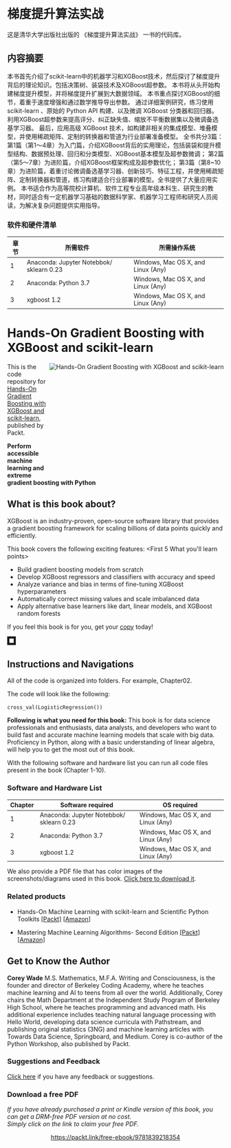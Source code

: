 

# 梯度提升算法实战
这是清华大学出版社出版的 《梯度提升算法实战》 一书的代码库。

## 内容摘要
本书首先介绍了scikit-learn中的机器学习和XGBoost技术，然后探讨了梯度提升背后的理论知识。包括决策树、装袋技术及XGBoost超参数。
本书将从头开始构建梯度提升模型，并将梯度提升扩展到大数据领域。
本书重点探讨XGBoost的细节，着重于速度增强和通过数学推导导出参数。
通过详细案例研究，练习使用 scikit-learn 、原始的 Python API 构建、以及微调 XGBoost 分类器和回归器。
利用XGBoost超参数来提高评分、纠正缺失值、缩放不平衡数据集以及微调备选基学习器。
最后，应用高级 XGBoost 技术，如构建非相关的集成模型、堆叠模型，并使用稀疏矩阵、定制的转换器和管道为行业部署准备模型。
全书共分3篇：
    第1篇（第1～4章）为入门篇，介绍XGBoost背后的实用理论，包括装袋和提升模型结构、数据预处理、回归和分类模型、XGBoost基本模型及超参数微调；
    第2篇（第5～7章）为进阶篇，介绍XGBoost框架构成及超参数优化；
    第3篇（第8~10章）为进阶篇，着重讨论微调备选基学习器、创新技巧、特征工程，并使用稀疏矩阵、定制转换器和管道，练习构建适合行业部署的模型。全书提供了大量应用实例。
本书适合作为高等院校计算机、软件工程专业高年级本科生、研究生的教材，同时适合有一定机器学习基础的数据科学家、机器学习工程师和研究人员阅读，为解决复杂问题提供实用指导。

### 软件和硬件清单

| 章节  | 所需软件                   | 所需操作系统                        |
| -------- | ------------------------------------| -----------------------------------|
| 1        |Anaconda: Jupyter Notebbok/ sklearn 0.23                    | Windows, Mac OS X, and Linux (Any) |
| 2        | Anaconda: Python 3.7           | Windows, Mac OS X, and Linux (Any) |
| 3        | xgboost 1.2            | Windows, Mac OS X, and Linux (Any) |

# Hands-On Gradient Boosting with XGBoost and scikit-learn
<a href="https://www.packtpub.com/product/hands-on-gradient-boosting-with-xgboost-and-scikit-learn/9781839218354"><img src="https://static.packt-cdn.com/products/9781839218354/cover/smaller" alt="Hands-On Gradient Boosting with XGBoost and scikit-learn" height="256px" align="right"></a>

This is the code repository for [Hands-On Gradient Boosting with XGBoost and scikit-learn](https://www.packtpub.com/product/hands-on-gradient-boosting-with-xgboost-and-scikit-learn/9781839218354), published by Packt.

**Perform accessible machine learning and extreme gradient boosting with Python**

## What is this book about?
XGBoost is an industry-proven, open-source software library that provides a gradient boosting framework for scaling billions of data points quickly and efficiently.

This book covers the following exciting features: <First 5 What you'll learn points>
* Build gradient boosting models from scratch
* Develop XGBoost regressors and classifiers with accuracy and speed
* Analyze variance and bias in terms of fine-tuning XGBoost hyperparameters
* Automatically correct missing values and scale imbalanced data
* Apply alternative base learners like dart, linear models, and XGBoost random forests

If you feel this book is for you, get your [copy](https://www.amazon.com/dp/10DigitISBN) today!

<a href="https://www.packtpub.com/?utm_source=github&utm_medium=banner&utm_campaign=GitHubBanner"><img src="https://raw.githubusercontent.com/PacktPublishing/GitHub/master/GitHub.png" 
alt="https://www.packtpub.com/" border="5" /></a>


## Instructions and Navigations
All of the code is organized into folders. For example, Chapter02.

The code will look like the following:
```
cross_val(LogisticRegression()) 
```

**Following is what you need for this book:**
This book is for data science professionals and enthusiasts, data analysts, and developers who want to build fast and accurate machine learning models that scale with big data. Proficiency in Python, along with a basic understanding of linear algebra, will help you to get the most out of this book.

With the following software and hardware list you can run all code files present in the book (Chapter 1-10).

### Software and Hardware List

| Chapter  | Software required                   | OS required                        |
| -------- | ------------------------------------| -----------------------------------|
| 1        |Anaconda: Jupyter Notebbok/ sklearn 0.23                    | Windows, Mac OS X, and Linux (Any) |
| 2        | Anaconda: Python 3.7           | Windows, Mac OS X, and Linux (Any) |
| 3        | xgboost 1.2            | Windows, Mac OS X, and Linux (Any) |


We also provide a PDF file that has color images of the screenshots/diagrams used in this book. [Click here to download it](https://static.packt-cdn.com/downloads/9781839218354_ColorImages.pdf).


### Related products   
* Hands-On Machine Learning with scikit-learn and Scientific Python Toolkits [[Packt]](https://www.packtpub.com/product/hands-on-machine-learning-with-scikit-learn-and-scientific-python-toolkits/9781838826048) [[Amazon]](https://www.amazon.com/dp/1838826041)  

* Mastering Machine Learning Algorithms- Second Edition [[Packt]](https://www.packtpub.com/product/mastering-machine-learning-algorithms-second-edition/9781838820299) [[Amazon]](https://www.amazon.com/dp/1838820299)

## Get to Know the Author
**Corey Wade**
M.S. Mathematics, M.F.A. Writing and Consciousness, is the founder and director of Berkeley Coding Academy, where he teaches machine learning and AI to teens from all over the world. Additionally, Corey chairs the Math Department at the Independent Study Program of Berkeley High School, where he teaches programming and advanced math. His additional experience includes teaching natural language processing with Hello World, developing data science curricula with Pathstream, and publishing original statistics (3NG) and machine learning articles with Towards Data Science, Springboard, and Medium. Corey is co-author of the Python Workshop, also published by Packt.

### Suggestions and Feedback
[Click here](https://docs.google.com/forms/d/e/1FAIpQLSdy7dATC6QmEL81FIUuymZ0Wy9vH1jHkvpY57OiMeKGqib_Ow/viewform) if you have any feedback or suggestions.
### Download a free PDF

 <i>If you have already purchased a print or Kindle version of this book, you can get a DRM-free PDF version at no cost.<br>Simply click on the link to claim your free PDF.</i>
<p align="center"> <a href="https://packt.link/free-ebook/9781839218354">https://packt.link/free-ebook/9781839218354 </a> </p>
